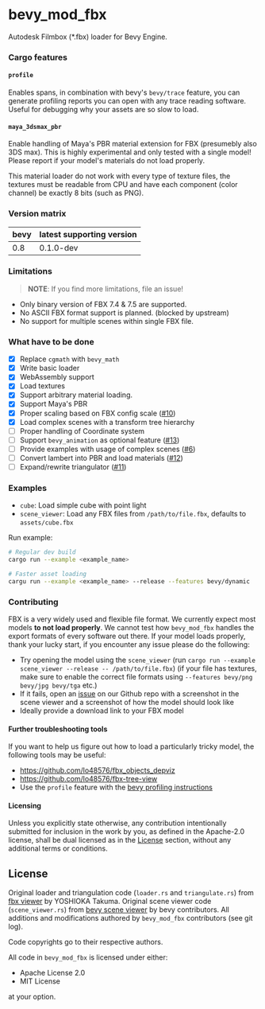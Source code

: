 # bevy_mod_fbx

Autodesk Filmbox (*.fbx) loader for Bevy Engine.

### Cargo features

#### `profile`

Enables spans,
in combination with bevy's `bevy/trace` feature,
you can generate profiling reports you can open with any trace reading software.
Useful for debugging why your assets are so slow to load.

#### `maya_3dsmax_pbr`

Enable handling of Maya's PBR material extension for FBX (presumebly also 3DS max).
This is highly experimental and only tested with a single model!
Please report if your model's materials do not load properly.

This material loader do not work with every type of texture files,
the textures must be readable from CPU and have each component (color channel)
be exactly 8 bits (such as PNG).

### Version matrix

| bevy | latest supporting version      |
|------|--------|
| 0.8  | 0.1.0-dev |

### Limitations

> **NOTE**: If you find more limitations, file an issue!

- Only binary version of FBX 7.4 & 7.5 are supported.
- No ASCII FBX format support is planned. (blocked by upstream)
- No support for multiple scenes within single FBX file.

### What have to be done

- [X] Replace `cgmath` with `bevy_math`
- [X] Write basic loader
- [X] WebAssembly support
- [X] Load textures
- [X] Support arbitrary material loading.
- [X] Support Maya's PBR
- [X] Proper scaling based on FBX config scale ([#10](https://github.com/HeavyRain266/bevy_mod_fbx/issues/10))
- [X] Load complex scenes with a transform tree hierarchy
- [ ] Proper handling of Coordinate system
- [ ] Support `bevy_animation` as optional feature ([#13](https://github.com/HeavyRain266/bevy_mod_fbx/issues/13))
- [ ] Provide examples with usage of complex scenes ([#6](https://github.com/HeavyRain266/bevy_mod_fbx/issues/6))
- [ ] Convert lambert into PBR and load materials ([#12](https://github.com/HeavyRain266/bevy_mod_fbx/issues/12))
- [ ] Expand/rewrite triangulator ([#11](https://github.com/HeavyRain266/bevy_mod_fbx/issues/11))

### Examples

- `cube`: Load simple cube with point light
- `scene_viewer`: Load any FBX files from `/path/to/file.fbx`, defaults to `assets/cube.fbx`

Run example:

```sh
# Regular dev build
cargo run --example <example_name>

# Faster asset loading
cargu run --example <example_name> --release --features bevy/dynamic
```

### Contributing

FBX is a very widely used and flexible file format.
We currently expect most models **to not load properly**.
We cannot test how `bevy_mod_fbx` handles the export formats of every software out there.
If your model loads properly, thank your lucky start,
if you encounter any issue please do the following:

- Try opening the model using the `scene_viewer` (run `cargo run --example scene_viewer --release -- /path/to/file.fbx`)
  (if your file has textures, make sure to enable the correct file formats using `--features bevy/png bevy/jpg bevy/tga` etc.)
- If it fails, open an [issue] on our Github repo with a screenshot in the scene viewer
  and a screenshot of how the model should look like
- Ideally provide a download link to your FBX model

#### Further troubleshooting tools

If you want to help us figure out how to load a particularly tricky model,
the following tools may be useful:

- <https://github.com/lo48576/fbx_objects_depviz>
- <https://github.com/lo48576/fbx-tree-view>
- Use the `profile` feature with the [bevy profiling instructions]

#### Licensing

Unless you explicitly state otherwise,
any contribution intentionally submitted for inclusion in the work by you,
as defined in the Apache-2.0 license, shall be dual licensed
as in the [License](#license) section,
without any additional terms or conditions.

## License

Original loader and triangulation code (`loader.rs` and `triangulate.rs`)
from [fbx viewer] by YOSHIOKA Takuma.
Original scene viewer code (`scene_viewer.rs`)
from [bevy scene viewer] by bevy contributors.
All additions and modifications authored by `bevy_mod_fbx` contributors (see git log).

Code copyrights go to their respective authors.

All code in `bevy_mod_fbx` is licensed under either:

- Apache License 2.0
- MIT License

at your option.

[fbx viewer]: https://github.com/lo48576/fbx-viewer/
[issue]: https://github.com/HeavyRain266/bevy_mod_fbx/issues/new/choose
[bevy profiling instructions]: https://github.com/bevyengine/bevy/blob/main/docs/profiling.md
[bevy scene viewer]: https://github.com/bevyengine/bevy/blob/115211161b783a2f5c39346caeb8ee6b3b202bef/examples/tools/scene_viewer.rs
